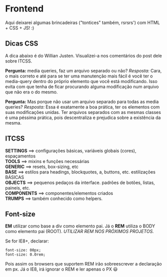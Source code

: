 # Frontend


Aqui deixarei algumas brincadeiras ("tontices" também, rsrsrs') com HTML + CSS + JS! :)


## Dicas CSS  

A dica abaixo é do Willian Justen. Visualizei-a nos comentários do post dele sobre ITCSS.

**Pergunta:** media queries, faz um arquivo separado ou não?
*Resposta:* Cara, o mais correto e até para se ter uma manutenção mais fácil é você ter o media-query dentro do próprio elemento que você
 está modificando. Isso evita com que tenha de ficar procurando alguma modificação num arquivo que não era o do mesmo.

**Pergunta:** Mas porque não usar um arquivo separado para todas as media queries?
 *Resposta:* Essa é exatamente a boa prática, ter os elementos com suas modificações unidas. Ter arquivos separados com as mesmas classes é uma péssima prática, pois descentraliza e prejudica sobre a existência da mesma.


## ITCSS  

**SETTINGS** ==> configurações básicas, variáveis globais (cores), espaçamentos  
**TOOLS** ==> mixins e funções necessárias  
**GENERIC** ==> resets, box-sizing, etc  
**BASE** ==> estilos para headings, blockquotes, a, buttons, etc. estilizações BÁSICAS  
**OBJECTS** ==> pequenos pedaços da interface. padrões de botões, listas, paineis, etc.  
**COMPONENTS** ==> componentes/elementos criados  
**TRUMPS** ==> também conhecido como helpers.


## Font-size  

**EM** utilizar como base a div como elemento pai. Já o **REM** utiliza o BODY como elemento pai (ROOT). *UTILIZAR REM NOS PRÓXIMOS PROJETOS.*

Se for IE8+, declarar:  

```stylus
font-size: 00px;  
font-size: 0.0rem;  
```  

Pois assim os browsers que suportem REM irão sobreescrever a declaração em px. Já o IE8, irá ignorar o REM e ler apenas o PX :smiley:
